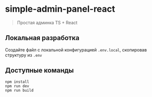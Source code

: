 # simple-admin-panel-react
> Простая админка TS + React

## Локальная разработка
Создайте файл с локальной конфигурацией `.env.local`, скопировав структуру из `.env`

## Доступные команды
```
npm install
npm run dev
npm run build
```
